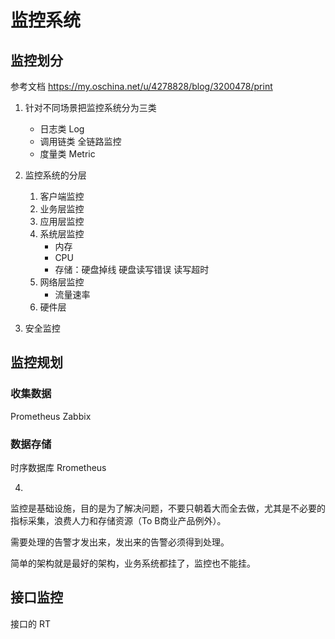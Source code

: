 
# 监控系统
## 监控划分
参考文档
https://my.oschina.net/u/4278828/blog/3200478/print

1. 针对不同场景把监控系统分为三类
    - 日志类 Log
    - 调用链类 全链路监控
    - 度量类 Metric

2. 监控系统的分层
    1. 客户端监控
    2. 业务层监控
    3. 应用层监控
    4. 系统层监控
        - 内存
        - CPU
        - 存储：硬盘掉线 硬盘读写错误 读写超时
    5. 网络层监控
        - 流量速率
    6. 硬件层

3. 安全监控

## 监控规划
### 收集数据
Prometheus
Zabbix
### 数据存储
时序数据库 Rrometheus


4. 
监控是基础设施，目的是为了解决问题，不要只朝着大而全去做，尤其是不必要的指标采集，浪费人力和存储资源（To B商业产品例外）。

需要处理的告警才发出来，发出来的告警必须得到处理。

简单的架构就是最好的架构，业务系统都挂了，监控也不能挂。

## 接口监控
接口的 RT 